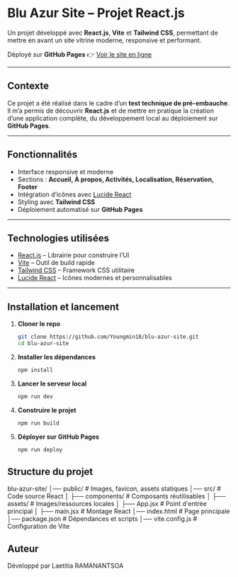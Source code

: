 # Blu Azur Site – Projet React.js

Un projet développé avec **React.js**, **Vite** et **Tailwind CSS**, permettant de mettre en avant un site vitrine moderne, responsive et performant.  

Déployé sur **GitHub Pages** 👉 [Voir le site en ligne](https://youngmin18.github.io/blu-azur-site/)

---

## Contexte
Ce projet a été réalisé dans le cadre d’un **test technique de pré-embauche**.  
Il m’a permis de découvrir **React.js** et de mettre en pratique la création d’une application complète, du développement local au déploiement sur **GitHub Pages**.

---

## Fonctionnalités
- Interface responsive et moderne  
- Sections : **Accueil, À propos, Activités, Localisation, Réservation, Footer**  
- Intégration d’icônes avec [Lucide React](https://lucide.dev/)  
- Styling avec **Tailwind CSS**  
- Déploiement automatisé sur **GitHub Pages**  

---

## Technologies utilisées
- [React.js](https://react.dev/) – Librairie pour construire l’UI  
- [Vite](https://vitejs.dev/) – Outil de build rapide  
- [Tailwind CSS](https://tailwindcss.com/) – Framework CSS utilitaire  
- [Lucide React](https://lucide.dev/) – Icônes modernes et personnalisables  

---

## Installation et lancement

1. **Cloner le repo**
   ```bash
   git clone https://github.com/Youngmin18/blu-azur-site.git
   cd blu-azur-site 
   ```
2. **Installer les dépendances**
   ```bash
   npm install
   ```

3. **Lancer le serveur local**
   ```bash
   npm run dev
   ```

4. **Construire le projet**
   ```bash
   npm run build
   ```

5. **Déployer sur GitHub Pages**
   ```bash
   npm run deploy
   ```

## Structure du projet

blu-azur-site/
│── public/          # Images, favicon, assets statiques
│── src/             # Code source React
│   ├── components/  # Composants réutilisables
│   ├── assets/      # Images/ressources locales
│   ├── App.jsx      # Point d'entrée principal
│   ├── main.jsx     # Montage React
│── index.html       # Page principale
│── package.json     # Dépendances et scripts
│── vite.config.js   # Configuration de Vite

## Auteur 
Développé par Laetitia RAMANANTSOA
